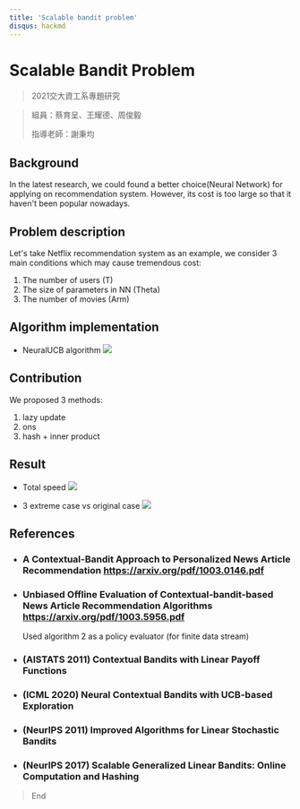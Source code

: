 ```yaml
---
title: 'Scalable bandit problem'
disqus: hackmd
---
```


# Scalable Bandit Problem
> 2021交大資工系專題研究

> 組員：蔡育呈、王耀德、周俊毅
>
> 指導老師：謝秉均
## Background
In the latest research, we could found a better choice(Neural Network) for applying on recommendation system. However, its cost is too large so that it haven't been popular nowadays.

## Problem description
Let's take Netflix recommendation system as an example,  we consider 3 main conditions which may cause tremendous cost:
1. The number of users (T)
2. The size of parameters in NN (Theta)
3. The number of movies (Arm)
## Algorithm implementation
- NeuralUCB algorithm 
![](https://i.imgur.com/2YStxKI.png)

## Contribution
We proposed 3 methods:
1. lazy update
2. ons
3. hash + inner product

## Result
- Total speed
![](https://i.imgur.com/9xlayWU.png)

- 3 extreme case vs original case
![](https://i.imgur.com/4AsVtlM.png)


## References
- ### A Contextual-Bandit Approach to Personalized News Article Recommendation https://arxiv.org/pdf/1003.0146.pdf
- ### Unbiased Offline Evaluation of Contextual-bandit-based News Article Recommendation Algorithms  https://arxiv.org/pdf/1003.5956.pdf
    Used algorithm 2 as a policy evaluator (for finite data stream)
- ### (AISTATS 2011) Contextual Bandits with Linear Payoff Functions
- ### (ICML 2020) Neural Contextual Bandits with UCB-based Exploration
- ### (NeurIPS 2011) Improved Algorithms for Linear Stochastic Bandits
- ### (NeurIPS 2017) Scalable Generalized Linear Bandits: Online Computation and Hashing

> End
